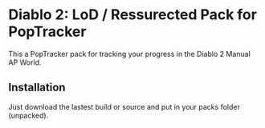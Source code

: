 # Diablo 2: LoD / Ressurected Pack for PopTracker

This a PopTracker pack for tracking your progress in the Diablo 2 Manual AP World.

## Installation

Just download the lastest build or source and put in your packs folder (unpacked).